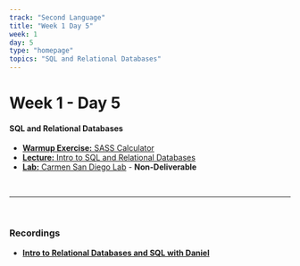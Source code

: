 ```yaml
---
track: "Second Language"
title: "Week 1 Day 5"
week: 1
day: 5
type: "homepage"
topics: "SQL and Relational Databases"
---
```



# Week 1 - Day 5

#### SQL and Relational Databases
- [**Warmup Exercise:** SASS Calculator](/second-language/week-1/day-5/lecture-materials/sass-calculator/)
- [**Lecture:** Intro to SQL and Relational Databases](/second-language/week-1/day-5/lecture-materials/intro-to-sql-and-relational-databases/)
- [**Lab:** Carmen San Diego Lab](/second-language/week-1/day-5/labs/carmen-san-diego-lab/) - **Non-Deliverable**

<br>
<hr>
<br>

### Recordings

- [**Intro to Relational Databases and SQL with Daniel**](https://generalassembly.zoom.us/rec/share/3UWg5B3W0vqAjTNRl0Aejce6v0eOEMfgpz6x_2zgdBd764H9IA88AIolhdfaS77t.WZtBsJmKmDCwy-lI?startTime=1608312353000)